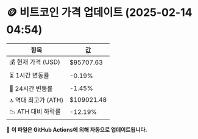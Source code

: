 # 🪙 비트코인 가격 업데이트 (2025-02-14 04:54)

| 항목                | 값 |
|--------------------|----------------|
| 💰 현재 가격 (USD) | $95707.63 |
| ⏳ 1시간 변동률    | -0.19% |
| 📆 24시간 변동률   | -1.45% |
| 🔝 역대 최고가 (ATH) | $109021.48 |
| 📉 ATH 대비 하락률 | -12.19% |

🔄 **이 파일은 GitHub Actions에 의해 자동으로 업데이트됩니다.**
